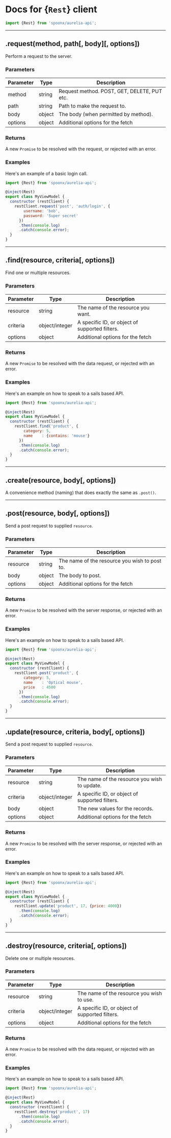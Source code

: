 Docs for {`Rest`} client
=======

```javascript
import {Rest} from 'spoonx/aurelia-api';
```

---------

.request(method, path[, body][, options])
------

Perform a request to the server.

### Parameters

| Parameter | Type   | Description                                    |
| --------- | ------ | ---------------------------------------------- |
| method    | string | Request method. POST, GET, DELETE, PUT etc.    |
| path      | string | Path to make the request to.                   |
| body      | object | The body (when permitted by method).           |
| options   | object | Additional options for the fetch               |

### Returns
A new `Promise` to be resolved with the request, or rejected with an error.

### Examples
Here's an example of a basic login call.

```javascript
import {Rest} from 'spoonx/aurelia-api';

@inject(Rest)
export class MyViewModel {
  constructor (restClient) {
    restClient.request('post', 'auth/login', {
        username: 'bob',
        password: 'Super secret'
      })
      .then(console.log)
      .catch(console.error);
  }
}
```

---------

.find(resource, criteria[, options])
------

Find one or multiple resources.

### Parameters

| Parameter | Type           | Description                                    |
| --------- | -------------- | ---------------------------------------------- |
| resource  | string         | The name of the resource you want.             |
| criteria  | object/integer | A specific ID, or object of supported filters. |
| options   | object         | Additional options for the fetch               |

### Returns
A new `Promise` to be resolved with the data request, or rejected with an error.

### Examples
Here's an example on how to speak to a sails based API.

```javascript
import {Rest} from 'spoonx/aurelia-api';

@inject(Rest)
export class MyViewModel {
  constructor (restClient) {
    restClient.find('product', {
        category: 5,
        name    : {contains: 'mouse'} 
      })
      .then(console.log)
      .catch(console.error);
  }
}
```

------

.create(resource, body[, options])
------

A convenience method (naming) that does exactly the same as `.post()`. 

------

.post(resource, body[, options])
------

Send a post request to supplied `resource`.

### Parameters

| Parameter | Type   | Description                                    |
| --------- | ------ | ---------------------------------------------- |
| resource  | string | The name of the resource you wish to post to.  |
| body      | object | The body to post.                              |
| options   | object | Additional options for the fetch               |

### Returns
A new `Promise` to be resolved with the server response, or rejected with an error.

### Examples
Here's an example on how to speak to a sails based API.

```javascript
import {Rest} from 'spoonx/aurelia-api';

@inject(Rest)
export class MyViewModel {
  constructor (restClient) {
    restClient.post('product', {
        category: 5,
        name    : 'Optical mouse',
        price   : 4500
      })
      .then(console.log)
      .catch(console.error);
  }
}
```

------

.update(resource, criteria, body[, options])
------

Send a post request to supplied `resource`.

### Parameters

| Parameter | Type           | Description                                    |
| --------- | -------------- | ---------------------------------------------- |
| resource  | string         | The name of the resource you wish to update.   |
| criteria  | object/integer | A specific ID, or object of supported filters. |
| body      | object         | The new values for the records.                |
| options   | object         | Additional options for the fetch               |

### Returns
A new `Promise` to be resolved with the server response, or rejected with an error.

### Examples
Here's an example on how to speak to a sails based API.

```javascript
import {Rest} from 'spoonx/aurelia-api';

@inject(Rest)
export class MyViewModel {
  constructor (restClient) {
    restClient.update('product', 17, {price: 4000})
      .then(console.log)
      .catch(console.error);
  }
}
```

---------

.destroy(resource, criteria[, options])
------

Delete one or multiple resources.

### Parameters

| Parameter | Type           | Description                                    |
| --------- | -------------- | ---------------------------------------------- |
| resource  | string         | The name of the resource you wish to use.      |
| criteria  | object/integer | A specific ID, or object of supported filters. |
| options   | object         | Additional options for the fetch               |

### Returns
A new `Promise` to be resolved with the data request, or rejected with an error.

### Examples
Here's an example on how to speak to a sails based API.

```javascript
import {Rest} from 'spoonx/aurelia-api';

@inject(Rest)
export class MyViewModel {
  constructor (restClient) {
    restClient.destroy('product', 17)
      .then(console.log)
      .catch(console.error);
  }
}
```
